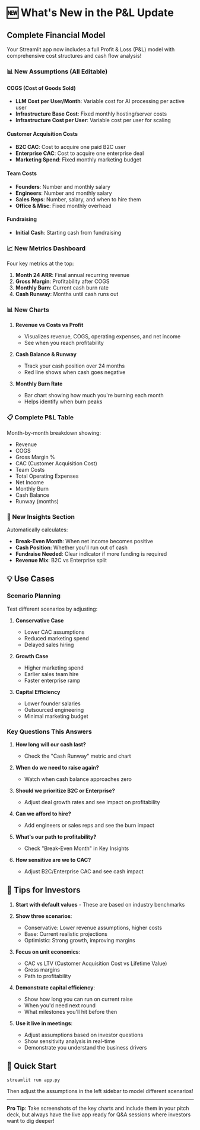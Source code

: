 # 🆕 What's New in the P&L Update

## Complete Financial Model

Your Streamlit app now includes a full Profit & Loss (P&L) model with comprehensive cost structures and cash flow analysis!

### 📊 New Assumptions (All Editable)

#### COGS (Cost of Goods Sold)
- **LLM Cost per User/Month**: Variable cost for AI processing per active user
- **Infrastructure Base Cost**: Fixed monthly hosting/server costs
- **Infrastructure Cost per User**: Variable cost per user for scaling

#### Customer Acquisition Costs
- **B2C CAC**: Cost to acquire one paid B2C user
- **Enterprise CAC**: Cost to acquire one enterprise deal
- **Marketing Spend**: Fixed monthly marketing budget

#### Team Costs
- **Founders**: Number and monthly salary
- **Engineers**: Number and monthly salary
- **Sales Reps**: Number, salary, and when to hire them
- **Office & Misc**: Fixed monthly overhead

#### Fundraising
- **Initial Cash**: Starting cash from fundraising

### 📈 New Metrics Dashboard

Four key metrics at the top:
1. **Month 24 ARR**: Final annual recurring revenue
2. **Gross Margin**: Profitability after COGS
3. **Monthly Burn**: Current cash burn rate
4. **Cash Runway**: Months until cash runs out

### 📊 New Charts

1. **Revenue vs Costs vs Profit**
   - Visualizes revenue, COGS, operating expenses, and net income
   - See when you reach profitability

2. **Cash Balance & Runway**
   - Track your cash position over 24 months
   - Red line shows when cash goes negative

3. **Monthly Burn Rate**
   - Bar chart showing how much you're burning each month
   - Helps identify when burn peaks

### 📋 Complete P&L Table

Month-by-month breakdown showing:
- Revenue
- COGS
- Gross Margin %
- CAC (Customer Acquisition Cost)
- Team Costs
- Total Operating Expenses
- Net Income
- Monthly Burn
- Cash Balance
- Runway (months)

### 🎯 New Insights Section

Automatically calculates:
- **Break-Even Month**: When net income becomes positive
- **Cash Position**: Whether you'll run out of cash
- **Fundraise Needed**: Clear indicator if more funding is required
- **Revenue Mix**: B2C vs Enterprise split

## 💡 Use Cases

### Scenario Planning

Test different scenarios by adjusting:

1. **Conservative Case**
   - Lower CAC assumptions
   - Reduced marketing spend
   - Delayed sales hiring
   
2. **Growth Case**
   - Higher marketing spend
   - Earlier sales team hire
   - Faster enterprise ramp

3. **Capital Efficiency**
   - Lower founder salaries
   - Outsourced engineering
   - Minimal marketing budget

### Key Questions This Answers

1. **How long will our cash last?**
   - Check the "Cash Runway" metric and chart

2. **When do we need to raise again?**
   - Watch when cash balance approaches zero

3. **Should we prioritize B2C or Enterprise?**
   - Adjust deal growth rates and see impact on profitability

4. **Can we afford to hire?**
   - Add engineers or sales reps and see the burn impact

5. **What's our path to profitability?**
   - Check "Break-Even Month" in Key Insights

6. **How sensitive are we to CAC?**
   - Adjust B2C/Enterprise CAC and see cash impact

## 🚀 Tips for Investors

1. **Start with default values** - These are based on industry benchmarks

2. **Show three scenarios**:
   - Conservative: Lower revenue assumptions, higher costs
   - Base: Current realistic projections
   - Optimistic: Strong growth, improving margins

3. **Focus on unit economics**:
   - CAC vs LTV (Customer Acquisition Cost vs Lifetime Value)
   - Gross margins
   - Path to profitability

4. **Demonstrate capital efficiency**:
   - Show how long you can run on current raise
   - When you'd need next round
   - What milestones you'll hit before then

5. **Use it live in meetings**:
   - Adjust assumptions based on investor questions
   - Show sensitivity analysis in real-time
   - Demonstrate you understand the business drivers

## 🔧 Quick Start

```bash
streamlit run app.py
```

Then adjust the assumptions in the left sidebar to model different scenarios!

---

**Pro Tip**: Take screenshots of the key charts and include them in your pitch deck, but always have the live app ready for Q&A sessions where investors want to dig deeper!

